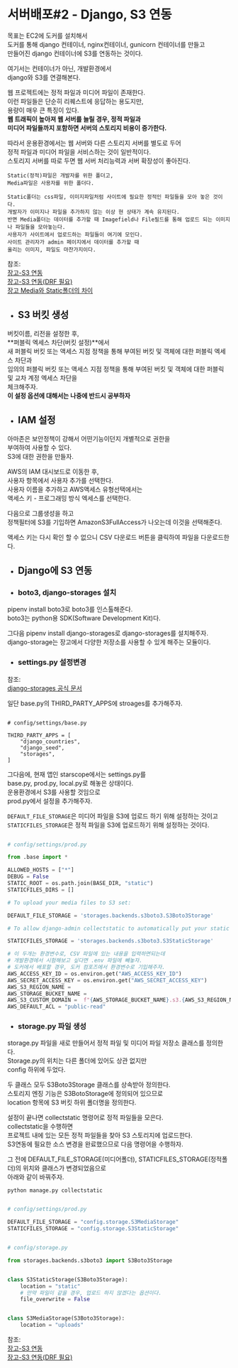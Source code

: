 # 서버배포#2 - Django, S3 연동

목표는 EC2에 도커를 설치해서  
도커를 통해 django 컨테이너, nginx컨테이너, gunicorn 컨테이너를 만들고  
만들어진 django 컨테이너에 S3를 연동하는 것이다.  

여기서는 컨테이너가 아닌, 개발환경에서  
django와 S3를 연결해본다.  

웹 프로젝트에는 정적 파일과 미디어 파일이 존재한다.  
이런 파일들은 단순히 리퀘스트에 응답하는 용도지만,  
용량이 매우 큰 특징이 있다.  
**웹 트래픽이 높아져 웹 서버를 늘릴 경우, 정적 파일과**  
**미디어 파일들까지 포함하면 서버의 스토리지 비용이 증가한다.**  

따라서 운용환경에서는 웹 서버와 다른 스토리지 서버를 별도로 두어  
정적 파일과 미디어 파일을 서비스하는 것이 일반적이다.  
스토리지 서버를 따로 두면 웹 서버 처리능력과 서버 확장성이 좋아진다.  

    Static(정적)파일은 개발자를 위한 폴더고,  
    Media파일은 사용자를 위한 폴더다.  

    Static폴더는 css파일, 이미지파일처럼 사이트에 필요한 정적인 파일들을 모아 놓은 것이다.  
    개발자가 이미지나 파일을 추가하지 않는 이상 현 상태가 계속 유지된다.  
    반면 Media폴더는 데이터를 추가할 때 Imagefield나 File필드를 통해 업로드 되는 이미지나 파일들을 모아놓는다.  
    사용자가 사이트에서 업로드하는 파일들이 여기에 모인다.  
    사이트 관리자가 admin 페이지에서 데이터를 추가할 때  
    올리는 이미지, 파일도 마찬가지이다.  


참조:  
[장고-S3 연동](https://sys09270883.github.io/web/52/)  
[장고-S3 연동(DRF 필요)](https://richone.tistory.com/7)  
[장고 Media와 Static폴더의 차이](https://roseline124.github.io/django/2019/03/27/pickmeal-media.html#:~:text=Media%EC%99%80%20Static%20%ED%8F%B4%EB%8D%94%EC%9D%98%20%EC%B0%A8%EC%9D%B4&text=Static%20%ED%8F%B4%EB%8D%94%EB%8A%94%20css%ED%8C%8C%EC%9D%BC,%ED%8C%8C%EC%9D%BC%EB%93%A4%EC%9D%84%20%EB%AA%A8%EC%95%84%EB%86%93%EC%9D%80%20%EA%B2%83%EC%9D%B4%EB%8B%A4.&text=%EB%B0%98%EB%A9%B4%2C%20Media%20%ED%8F%B4%EB%8D%94%EB%8A%94%20%EB%8D%B0%EC%9D%B4%ED%84%B0,%EB%82%98%20%ED%8C%8C%EC%9D%BC%EB%93%A4%EC%9D%84%20%EB%AA%A8%EC%95%84%EB%86%93%EB%8A%94%EB%8B%A4.)  

- ## S3 버킷 생성
버킷이름, 리전을 설정한 후,  
**퍼블릭 엑세스 차단(버킷 설정)**에서  
새 퍼블릭 버킷 또는 액세스 지점 정책을 통해 부여된 버킷 및 객체에 대한 퍼블릭 엑세스 차단과  
임의의 퍼블릭 버킷 또는 액세스 지점 정책을 통해 부여된 버킷 및 객체에 대한 퍼블릭 및 교차 계정 엑세스 차단을  
체크해주자.   
**이 설정 옵션에 대해서는 나중에 반드시 공부하자**  

- ## IAM 설정
아마존은 보안정책이 강해서 어떤기능이던지 개별적으로 권한을  
부여하여 사용할 수 있다.  
S3에 대한 권한을 만들자.  

AWS의 IAM 대시보드로 이동한 후,  
사용자 항목에서 사용자 추가를 선택한다.  
사용자 이름을 추가하고 AWS액세스 유형선택에서는  
액세스 키 - 프로그래밍 방식 엑세스를 선택한다.  

다음으로 그룹생성을 하고  
정책필터에 S3를 기입하면 AmazonS3FullAccess가 나오는데 이것을 선택해준다.  

액세스 키는 다시 확인 할 수 없으니 CSV 다운로드 버튼을 클릭하여 파일을 다운로드한다.  

- ## Django에 S3 연동

- ### boto3, django-storages 설치
pipenv install boto3로 boto3를 인스톨해준다.  
boto3는 python용 SDK(Software Development Kit)다.  

그다음 pipenv install django-storages로 django-storages를 설치해주자.  
django-storage는 장고에서 다양한 저장소를 사용할 수 있게 해주는 모듈이다.  

- ### settings.py 설정변경

참조:  
[django-storages 공식 문서](https://django-storages.readthedocs.io/en/latest/)  

일단 base.py의 THIRD_PARTY_APPS에 stroages를 추가해주자.

```

# config/settings/base.py

THIRD_PARTY_APPS = [
    "django_countries",
    "django_seed",
    "storages",
]

```


그다음에, 현재 앱인 starscope에서는 settings.py를  
base.py, prod.py, local.py로 해놓은 상태이다.  
운용환경에서 S3를 사용할 것임으로  
prod.py에서 설정을 추가해주자.  

`DEFAULT_FILE_STORAGE`은 미디어 파일을 S3에 업로드 하기 위해 설정하는 것이고  
`STATICFILES_STORAGE`은 정적 파일을 S3에 업로드하기 위해 설정하는 것이다.  


```python

# config/settings/prod.py

from .base import *

ALLOWED_HOSTS = ["*"]
DEBUG = False
STATIC_ROOT = os.path.join(BASE_DIR, "static")
STATICFILES_DIRS = []

# To upload your media files to S3 set:

DEFAULT_FILE_STORAGE = 'storages.backends.s3boto3.S3Boto3Storage'

# To allow django-admin collectstatic to automatically put your static files in your bucket set the following in your settings.py:

STATICFILES_STORAGE = 'storages.backends.s3boto3.S3StaticStorage'

# 이 두개는 환경변수로, CSV 파일에 있는 내용을 입력하면되는데  
# 개발환경에서 시험해보고 싶다면 .env 파일에 빼놓자.
# 도커에서 배포할 경우, 도커 컴포즈에서 환경변수로 기입해주자.  
AWS_ACCESS_KEY_ID = os.environ.get("AWS_ACCESS_KEY_ID")
AWS_SECRET_ACCESS_KEY = os.environ.get("AWS_SECRET_ACCESS_KEY")
AWS_S3_REGION_NAME =
AWS_STORAGE_BUCKET_NAME =
AWS_S3_CUSTOM_DOMAIN =  f"{AWS_STORAGE_BUCKET_NAME}.s3.{AWS_S3_REGION_NAME}.amazonaws.com"
AWS_DEFAULT_ACL = "public-read"

```

- ### storage.py 파일 생성

storage.py 파일을 새로 만들어서 정적 파일 및 미디어 파일 저장소 클래스를 정의한다.  
Storage.py의 위치는 다른 폴더에 있어도 상관 없지만  
config 하위에 두었다.  

두 클래스 모두 S3Boto3Storage 클래스를 상속받아 정의한다.  
스토리지 엔징 기능은 S3BotoStorage에 정의되어 있으므로  
location 항목에 S3 버킷 하위 폴더명을 정의한다.  

설정이 끝나면 collectstatic 명령어로 정적 파일들을 모은다.  
collectstatic을 수행하면  
프로젝트 내에 있는 모든 정적 파일들을 찾아 S3 스토리지에 업로드한다.  
S3연동에 필요한 소스 변경을 완료했으므로 다음 명령어을 수행하자.

그 전에 DEFAULT_FILE_STORAGE(미디어폴더), STATICFILES_STORAGE(정적폴더)의 위치와 클래스가 변경되었음으로  
아래와 같이 바꿔주자.  

```
python manage.py collectstatic
```

```python

# config/settings/prod.py

DEFAULT_FILE_STORAGE = "config.storage.S3MediaStorage"
STATICFILES_STORAGE = "config.storage.S3StaticStorage"


```

```python

# config/storage.py

from storages.backends.s3boto3 import S3Boto3Storage


class S3StaticStorage(S3Boto3Storage):
    location = "static"
    # 만약 파일이 같을 경우, 업로드 하지 않겠다는 옵션이다.
    file_overwrite = False


class S3MediaStorage(S3Boto3Storage):
    location = "uploads"
```

참조:  
[장고-S3 연동](https://sys09270883.github.io/web/52/)  
[장고-S3 연동(DRF 필요)](https://richone.tistory.com/7)  